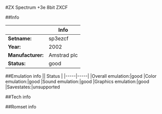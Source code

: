 #ZX Spectrum +3e 8bit ZXCF

##Info

||Info|
|-----|-----|
|**Setname:**|sp3ezcf
|**Year:**|2002
|**Manufacturer:**|Amstrad plc
|**Status:**|good

##Emulation info
|| Status |
|-----|-----|
|Overall emulation:|good
|Color emulation:|good
|Sound emulation:|good
|Graphics emulation:|good
|Savestates:|unsupported

##Tech info

##Romset info

<!--- START OF EDITED COMMENT DO NOT TOUCH TEXT ABOVE-->
